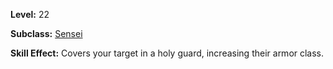 <!-- TITLE: Skill: Valiance -->
<!-- SUBTITLE:  -->

**Level:** 22

**Subclass:** [Sensei](sensei)

**Skill Effect:** Covers your target in a holy guard, increasing their armor class.